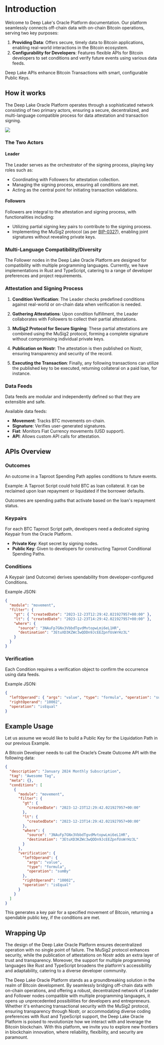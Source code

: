 # Introduction

Welcome to Deep Lake's Oracle Platform documentation. Our platform seamlessly connects off-chain data with on-chain Bitcoin operations, serving two key purposes:

1. **Providing Data**: Offers secure, timely data to Bitcoin applications, enabling real-world interactions in the Bitcoin ecosystem.
2. **Configurability for Developers**: Features flexible APIs for Bitcoin developers to set conditions and verify future events using various data feeds.

Deep Lake APIs enhance Bitcoin Transactions with smart, configurable Public Keys.

## How it works

The Deep Lake Oracle Platform operates through a sophisticated network consisting of two primary actors, ensuring a secure, decentralized, and multi-language compatible process for data attestation and transaction signing.

![](https://lh7-us.googleusercontent.com/SaFQg787pg-sc5iCmV04rwu8AcEo7wuIlh9bwVnjBfdLOGWiC91gZIhbh6wOKbdy0icdHbfPaMX__nPeejQAGPustpPdTkOruSwTzUrfgVLkxI1dYjll-s54Jf-QH6rKBKqpWFWRa15cYrv9g4LVP0o)

### The Two Actors

#### Leader

The Leader serves as the orchestrator of the signing process, playing key roles such as:

- Coordinating with Followers for attestation collection.
- Managing the signing process, ensuring all conditions are met.
- Acting as the central point for initiating transaction validations.

#### Followers

Followers are integral to the attestation and signing process, with functionalities including:

- Utilizing partial signing key pairs to contribute to the signing process.
- Implementing the MuSig2 protocol (as per [BIP-0327](https://github.com/bitcoin/bips/blob/master/bip-0327.mediawiki)), enabling joint signatures without revealing private keys.

### Multi-Language Compatibility/Diversity

The Follower nodes in the Deep Lake Oracle Platform are designed for compatibility with multiple programming languages. Currently, we have implementations in Rust and TypeScript, catering to a range of developer preferences and project requirements.

### Attestation and Signing Process

1. **Condition Verification**: The Leader checks predefined conditions against real-world or on-chain data when verification is needed.

2. **Gathering Attestations**: Upon condition fulfillment, the Leader collaborates with Followers to collect their partial attestations.

3. **MuSig2 Protocol for Secure Signing**: These partial attestations are combined using the MuSig2 protocol, forming a complete signature without compromising individual private keys.

4. **Publication on Nostr**: The attestation is then published on Nostr, ensuring transparency and security of the record.

5. **Executing the Transaction**: Finally, any following transactions can utilize the published key to be executed, returning collateral on a paid loan, for instance.

### Data Feeds

Data feeds are modular and independently defined so that they are extensible and safe.

Available data feeds:

- **Movement**: Tracks BTC movements on-chain.
- **Signature**: Verifies user-generated signatures.
- **Fiat**: Monitors Fiat Currency movements (USD support).
- **API**: Allows custom API calls for attestation.

## APIs Overview

### Outcomes

An outcome in a Taproot Spending Path applies conditions to future events.

Example: A Taproot Script could hold BTC as loan collateral. It can be reclaimed upon loan repayment or liquidated if the borrower defaults.

Outcomes are spending paths that activate based on the loan's repayment status.

### Keypairs

For each BTC Taproot Script path, developers need a dedicated signing Keypair from the Oracle Platform.

- **Private Key**: Kept secret by signing nodes.
- **Public Key**: Given to developers for constructing Taproot Conditional Spending Paths.

### Conditions

A Keypair (and Outcome) derives spendability from developer-configured Conditions.

Example JSON:

```json
{
  "module": "movement",
  "filter": {
    "gt": { "createdDate": "2023-12-23T12:29:42.021927957+00:00" },
    "lt": { "createdDate": "2023-12-23T14:29:42.021927957+00:00" },
    "where": {
      "source": "3NAuFp7GNx3VbbdTgvdMvtopwLmi6eL1HR",
      "destination": "3EtuXD3KZWc3wQDDn9JcEEZpnfUsWrHz3L"
    }
  }
}
```

### Verification

Each Condition requires a verification object to confirm the occurrence using data feeds.

Example JSON:

```json
{
  "leftOperand": { "args": "value", "type": "formula", "operation": "sumBy" },
  "rightOperand": "10002",
  "operation": "isEqual"
}
```

## Example Usage

Let us assume we would like to build a Public Key for the Liquidation Path in our previous Example.

A Bitcoin Developer needs to call the Oracle’s Create Outcome API with the following data:

```json
{
  "description": "January 2024 Monthly Subscription",
  "tag": "Awesome Tag",
  "meta": {},
  "conditions": [
    {
      "module": "movement",
      "filter": {
        "gt": {
          "createdDate": "2023-12-23T12:29:42.021927957+00:00"
        },
        "lt": {
          "createdDate": "2023-12-23T14:29:42.021927957+00:00"
        },
        "where": {
          "source": "3NAuFp7GNx3VbbdTgvdMvtopwLmi6eL1HR",
          "destination": "3EtuXD3KZWc3wQDDn9JcEEZpnfUsWrHz3L"
        }
      },
      "verification": {
        "leftOperand": {
          "args": "value",
          "type": "formula",
          "operation": "sumBy"
        },
        "rightOperand": "10002",
        "operation": "isEqual"
      }
    }
  ]
}
```

This generates a key pair for a specified movement of Bitcoin, returning a spendable public key, if the conditions are met.

## Wrapping Up

The design of the Deep Lake Oracle Platform ensures decentralized operation with no single point of failure. The MuSig2 protocol enhances security, while the publication of attestations on Nostr adds an extra layer of trust and transparency. Moreover, the support for multiple programming languages like Rust and TypeScript broadens the platform's accessibility and adaptability, catering to a diverse developer community.

The Deep Lake Oracle Platform stands as a groundbreaking solution in the realm of Bitcoin development. By seamlessly bridging off-chain data with on-chain operations, and offering a robust, decentralized network of Leader and Follower nodes compatible with multiple programming languages, it opens up unprecedented possibilities for developers and entrepreneurs. Whether it's enhancing transactional security with the MuSig2 protocol, ensuring transparency through Nostr, or accommodating diverse coding preferences with Rust and TypeScript support, the Deep Lake Oracle Platform is poised to revolutionize how we interact with and leverage the Bitcoin blockchain. With this platform, we invite you to explore new frontiers in blockchain innovation, where reliability, flexibility, and security are paramount.
